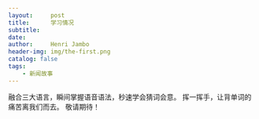 ```yaml
---
layout:     post
title:      学习情况
subtitle:   
date:       
author:     Henri Jambo
header-img: img/the-first.png
catalog: false
tags:
    - 新闻故事
---
```



融合三大语言，瞬间掌握语音语法，秒速学会猜词会意。 
挥一挥手，让背单词的痛苦离我们而去。 
敬请期待！
